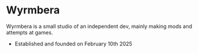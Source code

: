 # Wyrmbera
Wyrmbera is a small studio of an independent dev, mainly making mods and attempts at games.

- Established and founded on February 10th 2025

